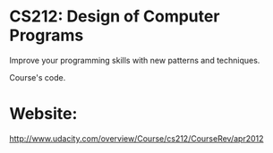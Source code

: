 CS212: Design of Computer Programs
==================================

Improve your programming skills with new patterns and techniques.

Course's code.

Website:
========

http://www.udacity.com/overview/Course/cs212/CourseRev/apr2012
